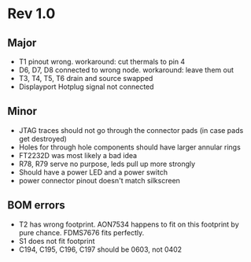 Rev 1.0
========
Major
---------
- T1 pinout wrong. workaround: cut thermals to pin 4
- D6, D7, D8 connected to wrong node. workaround: leave them out
- T3, T4, T5, T6 drain and source swapped
- Displayport Hotplug signal not connected

Minor
------
- JTAG traces should not go through the connector pads (in case pads get destroyed)
- Holes for through hole components should have larger annular rings
- FT2232D was most likely a bad idea
- R78, R79 serve no purpose, leds pull up more strongly
- Should have a power LED and a power switch
- power connector pinout doesn't match silkscreen

BOM errors
-----------
- T2 has wrong footprint. AON7534 happens to fit on this footprint by pure chance. FDMS7676 fits perfectly.
- S1 does not fit footprint
- C194, C195, C196, C197 should be 0603, not 0402
